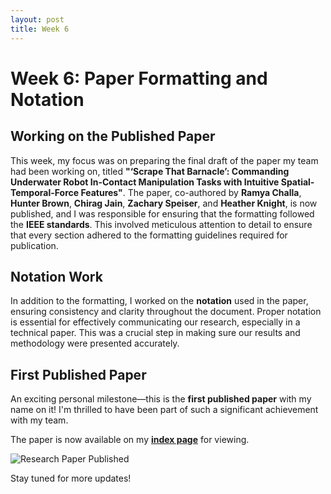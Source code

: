 ```yaml
---
layout: post
title: Week 6
---
```


# Week 6: Paper Formatting and Notation

## Working on the Published Paper

This week, my focus was on preparing the final draft of the paper my team had been working on, titled **"‘Scrape That Barnacle’: Commanding Underwater Robot In-Contact Manipulation Tasks with Intuitive Spatial-Temporal-Force Features"**. The paper, co-authored by **Ramya Challa**, **Hunter Brown**, **Chirag Jain**, **Zachary Speiser**, and **Heather Knight**, is now published, and I was responsible for ensuring that the formatting followed the **IEEE standards**. This involved meticulous attention to detail to ensure that every section adhered to the formatting guidelines required for publication.

## Notation Work

In addition to the formatting, I worked on the **notation** used in the paper, ensuring consistency and clarity throughout the document. Proper notation is essential for effectively communicating our research, especially in a technical paper. This was a crucial step in making sure our results and methodology were presented accurately.

## First Published Paper

An exciting personal milestone—this is the **first published paper** with my name on it! I'm thrilled to have been part of such a significant achievement with my team.

The paper is now available on my **[index page](index.html)** for viewing.

![Research Paper Published](https://allconferencealert.net/blog/wp-content/uploads/2019/02/How-to-publish-research-papers-732x380.jpg)

Stay tuned for more updates!

